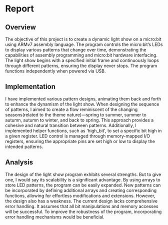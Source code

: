 # Report

<!-- Your text goes here. Remember to check the result of your CI to see whether 
the final PDF rendered correctly! -->

## Overview
The objective of this project is to create a dynamic light show on a micro:bit using ARMv7 assembly language. The program controls the micro:bit’s LEDs to display various patterns that change over time, demonstrating the capabilities of assembly programming and micro:bit hardware interfacing. The light show begins with a specified initial frame and continuously loops through different patterns, ensuring the display never stops. The program functions independently when powered via USB.


## Implementation 
I have implemented various pattern designs, animating them back and forth to enhance the dynamism of the light show. When designing the sequence of patterns, I aimed to create a flow reminiscent of the changing seasons(related to the theme nature)—spring to summer, summer to autumn, autumn to winter, and back to spring. This approach provides a cohesive and natural transition between patterns. Additionally, I implemented helper functions, such as 'high_bit', to set a specific bit high in a given register. LED control is managed through memory-mapped I/O registers, ensuring the appropriate pins are set high or low to display the intended patterns.


## Analysis
The design of the light show program exhibits several strengths. But to give one, I would say its scalability is a significant advantage. By using arrays to store LED patterns, the program can be easily expanded. New patterns can be incorporated by defining additional arrays and creating corresponding functions, allowing for effortless modifications and extensions. 
However, the design also has a weakness. The current design lacks comprehensive error handling. It assumes that all bit manipulations and memory accesses will be successful. To improve the robustness of the program, incorporating error handling mechanisms would be beneficial.

